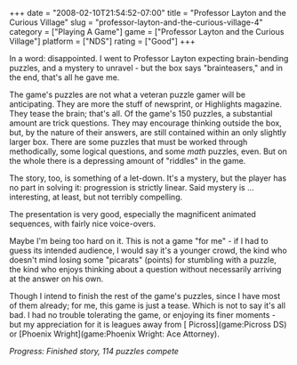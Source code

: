 +++
date = "2008-02-10T21:54:52-07:00"
title = "Professor Layton and the Curious Village"
slug = "professor-layton-and-the-curious-village-4"
category = ["Playing A Game"]
game = ["Professor Layton and the Curious Village"]
platform = ["NDS"]
rating = ["Good"]
+++

In a word: disappointed.  I went to Professor Layton expecting brain-bending puzzles, and a mystery to unravel - but the box says "brainteasers," and in the end, that's all he gave me.

The game's puzzles are not what a veteran puzzle gamer will be anticipating.  They are more the stuff of newsprint, or Highlights magazine.  They tease the brain; that's all.  Of the game's 150 puzzles, a substantial amount are trick questions.  They may encourage thinking outside the box, but, by the nature of their answers, are still contained within an only slightly larger box.  There are some puzzles that must be worked through methodically, some logical questions, and some <i>math</i> puzzles, even.  But on the whole there is a depressing amount of "riddles" in the game.

The story, too, is something of a let-down.  It's a mystery, but the player has no part in solving it: progression is strictly linear.  Said mystery is ... interesting, at least, but not terribly compelling.

The presentation is very good, especially the magnificent animated sequences, with fairly nice voice-overs.

Maybe I'm being too hard on it. This is not a game "for me" - if I had to guess its intended audience, I would say it's a younger crowd, the kind who doesn't mind losing some "picarats" (points) for stumbling with a puzzle, the kind who enjoys thinking about a question without necessarily arriving at the answer on his own.

Though I intend to finish the rest of the game's puzzles, since I have most of them already; for me, this game is just a tease.  Which is not to say it's all bad.  I had no trouble tolerating the game, or enjoying its finer moments - but my appreciation for it is leagues away from [ Picross](game:Picross DS) or [Phoenix Wright](game:Phoenix Wright: Ace Attorney).

<i>Progress: Finished story, 114 puzzles compete</i>